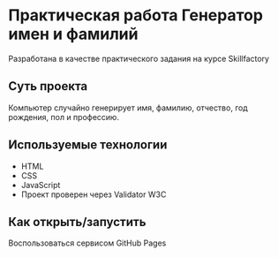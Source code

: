 # Практическая работа Генератор имен и фамилий

Разработана в качестве практического задания на курсе Skillfactory

## Суть проекта

Компьютер случайно генерирует имя, фамилию, отчество, год рождения, пол и профессию.

## Используемые технологии

* HTML
* CSS
* JavaScript
* Проект проверен через Validator W3C

## Как открыть/запустить

Воспользоваться сервисом GitHub Pages